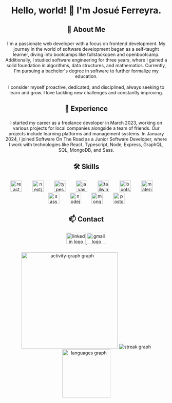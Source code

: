 <h1 align="center">Hello, world! 👋 I'm Josué Ferreyra.</h1>

###

<h2 align="center">🚀 About Me</h2>

###

<p align="center">I'm a passionate web developer with a focus on frontend development. My journey in the world of software development began as a self-taught learner, diving into bootcamps like fullstackopen and openbootcamp. Additionally, I studied software engineering for three years, where I gained a solid foundation in algorithms, data structures, and mathematics. Currently, I'm pursuing a bachelor's degree in software to further formalize my education.<br><br>I consider myself proactive, dedicated, and disciplined, always seeking to learn and grow. I love tackling new challenges and constantly improving.</p>

###

<h2 align="center">💼 Experience</h2>

###

<p align="center">I started my career as a freelance developer in March 2023, working on various projects for local companies alongside a team of friends. Our projects include learning platforms and management systems. In January 2024, I joined Software On The Road as a Junior Software Developer, where I work with technologies like React, Typescript, Node, Express, GraphQL, SQL, MongoDB, and Sass.</p>

###

<h2 align="center">🛠️ Skills</h2>

###

<div align="center">
  <img src="https://skillicons.dev/icons?i=react" height="35" alt="react logo"  />
  <img width="25" />
  <img src="https://skillicons.dev/icons?i=nextjs" height="35" alt="nextjs logo"  />
  <img width="25" />
  <img src="https://skillicons.dev/icons?i=ts" height="35" alt="typescript logo"  />
  <img width="25" />
  <img src="https://skillicons.dev/icons?i=js" height="35" alt="javascript logo"  />
  <img width="25" />
  <img src="https://skillicons.dev/icons?i=tailwind" height="35" alt="tailwindcss logo"  />
  <img width="25" />
  <img src="https://skillicons.dev/icons?i=bootstrap" height="35" alt="bootstrap logo"  />
  <img width="25" />
  <img src="https://skillicons.dev/icons?i=materialui" height="35" alt="materialui logo"  />
  <img width="25" />
  <img src="https://skillicons.dev/icons?i=sass" height="35" alt="sass logo"  />
  <img width="25" />
  <img src="https://skillicons.dev/icons?i=nodejs" height="35" alt="nodejs logo"  />
  <img width="25" />
  <img src="https://skillicons.dev/icons?i=mongodb" height="35" alt="mongodb logo"  />
  <img width="25" />
  <img src="https://skillicons.dev/icons?i=postgres" height="35" alt="postgresql logo"  />
</div>

###

<h2 align="center">📫 Contact</h2>

###

<div align="center">
  <a href="https://www.linkedin.com/in/josue-ferreyra/" target="_blank">
    <img src="https://raw.githubusercontent.com/maurodesouza/profile-readme-generator/master/src/assets/icons/social/linkedin/default.svg" width="60" height="35" alt="linkedin logo"  />
  </a>
  <a href="mailto:josueferreyra8824@gmail.com" target="_blank">
    <img src="https://raw.githubusercontent.com/maurodesouza/profile-readme-generator/master/src/assets/icons/social/gmail/default.svg" width="60" height="35" alt="gmail logo"  />
  </a>
</div>

###

<div align="center">
  <img src="https://github-readme-activity-graph.vercel.app/graph?username=josu-ferreyra&radius=16&theme=github-dark&area=true&order=5&hide_border=true&hide_title=false&custom_title=Contribution%20Graph" height="300" alt="activity-graph graph"  />
  <img src="https://streak-stats.demolab.com?user=josu-ferreyra&locale=en&mode=weekly&theme=github_dark&hide_border=true&border_radius=5&order=3" height="" alt="streak graph"  />
  <img src="https://github-readme-stats.vercel.app/api/top-langs?username=josu-ferreyra&locale=en&hide_title=true&layout=compact&card_width=320&theme=github_dark&hide_border=true&order=2" height="150" alt="languages graph"  />
</div>

###
